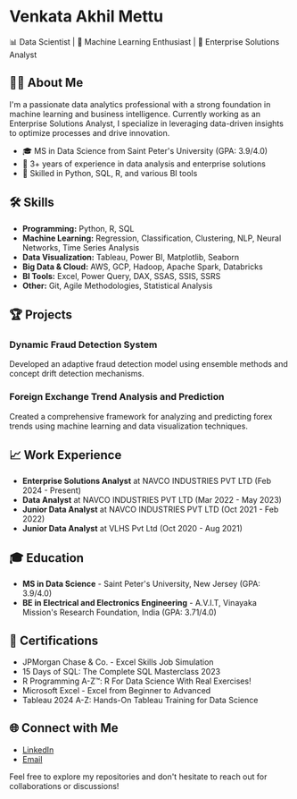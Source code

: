 # Venkata Akhil Mettu

📊 Data Scientist | 🧠 Machine Learning Enthusiast | 💼 Enterprise Solutions Analyst

## 👨‍💻 About Me

I'm a passionate data analytics professional with a strong foundation in machine learning and business intelligence. Currently working as an Enterprise Solutions Analyst, I specialize in leveraging data-driven insights to optimize processes and drive innovation.

- 🎓 MS in Data Science from Saint Peter's University (GPA: 3.9/4.0)
- 🌟 3+ years of experience in data analysis and enterprise solutions
- 🚀 Skilled in Python, SQL, R, and various BI tools

## 🛠️ Skills

- **Programming:** Python, R, SQL
- **Machine Learning:** Regression, Classification, Clustering, NLP, Neural Networks, Time Series Analysis
- **Data Visualization:** Tableau, Power BI, Matplotlib, Seaborn
- **Big Data & Cloud:** AWS, GCP, Hadoop, Apache Spark, Databricks
- **BI Tools:** Excel, Power Query, DAX, SSAS, SSIS, SSRS
- **Other:** Git, Agile Methodologies, Statistical Analysis

## 🏆 Projects

### Dynamic Fraud Detection System
Developed an adaptive fraud detection model using ensemble methods and concept drift detection mechanisms.

### Foreign Exchange Trend Analysis and Prediction
Created a comprehensive framework for analyzing and predicting forex trends using machine learning and data visualization techniques.

## 📈 Work Experience

- **Enterprise Solutions Analyst** at NAVCO INDUSTRIES PVT LTD (Feb 2024 - Present)
- **Data Analyst** at NAVCO INDUSTRIES PVT LTD (Mar 2022 - May 2023)
- **Junior Data Analyst** at NAVCO INDUSTRIES PVT LTD (Oct 2021 - Feb 2022)
- **Junior Data Analyst** at VLHS Pvt Ltd (Oct 2020 - Aug 2021)

## 🎓 Education

- **MS in Data Science** - Saint Peter's University, New Jersey (GPA: 3.9/4.0)
- **BE in Electrical and Electronics Engineering** - A.V.I.T, Vinayaka Mission's Research Foundation, India (GPA: 3.71/4.0)

## 📜 Certifications

- JPMorgan Chase & Co. - Excel Skills Job Simulation
- 15 Days of SQL: The Complete SQL Masterclass 2023
- R Programming A-Z™: R For Data Science With Real Exercises!
- Microsoft Excel - Excel from Beginner to Advanced
- Tableau 2024 A-Z: Hands-On Tableau Training for Data Science

## 🌐 Connect with Me

- [LinkedIn](https://www.linkedin.com/in/venkata-akhil-mettu-51a48b277)
- [Email](mailto:venkatakhil149@gmail.com)

Feel free to explore my repositories and don't hesitate to reach out for collaborations or discussions!

